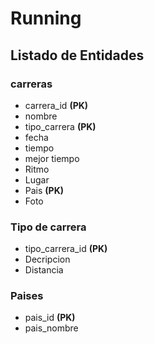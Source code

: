 # Running

## Listado de Entidades

### carreras

- carrera_id **(PK)**
- nombre
- tipo_carrera **(PK)**
- fecha
- tiempo
- mejor tiempo
- Ritmo 
- Lugar
- Pais **(PK)**
- Foto

### Tipo de carrera

- tipo_carrera_id **(PK)**
- Decripcion
- Distancia

### Paises
- pais_id **(PK)**
- pais_nombre
